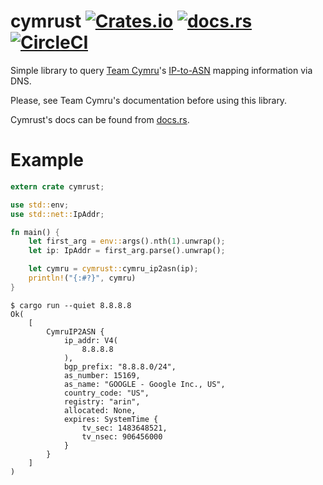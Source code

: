 # cymrust [![Crates.io](https://img.shields.io/crates/v/cymrust.svg)](https://crates.io/crates/cymrust) [![docs.rs](https://docs.rs/cymrust/badge.svg)](https://docs.rs/cymrust/) [![CircleCI](https://circleci.com/gh/HowNetWorks/cymrust.svg?style=shield)](https://circleci.com/gh/HowNetWorks/cymrust)

Simple library to query [Team Cymru](https://www.team-cymru.org/)'s
[IP-to-ASN](https://www.team-cymru.org/IP-ASN-mapping.html) mapping information
via DNS.

Please, see Team Cymru's documentation before using this library.

Cymrust's docs can be found from [docs.rs](https://docs.rs/cymrust/).

# Example

```rust
extern crate cymrust;

use std::env;
use std::net::IpAddr;

fn main() {
    let first_arg = env::args().nth(1).unwrap();
    let ip: IpAddr = first_arg.parse().unwrap();

    let cymru = cymrust::cymru_ip2asn(ip);
    println!("{:#?}", cymru)
}
```

```console
$ cargo run --quiet 8.8.8.8
Ok(
    [
        CymruIP2ASN {
            ip_addr: V4(
                8.8.8.8
            ),
            bgp_prefix: "8.8.8.0/24",
            as_number: 15169,
            as_name: "GOOGLE - Google Inc., US",
            country_code: "US",
            registry: "arin",
            allocated: None,
            expires: SystemTime {
                tv_sec: 1483648521,
                tv_nsec: 906456000
            }
        }
    ]
)
```
